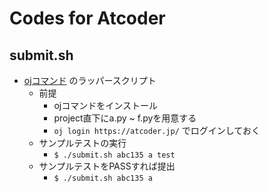 # Codes for Atcoder

## submit.sh
- [ojコマンド](https://github.com/online-judge-tools/oj/blob/master/docs/getting-started.ja.md)
のラッパースクリプト
  - 前提
    - ojコマンドをインストール
    - project直下にa.py ~ f.pyを用意する
    - ```oj login https://atcoder.jp/```
    でログインしておく
  - サンプルテストの実行
    - ```$ ./submit.sh abc135 a test```
  - サンプルテストをPASSすれば提出
    - ```$ ./submit.sh abc135 a```
